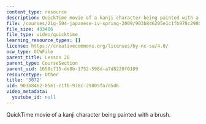 ```yaml
---
content_type: resource
description: QuickTime movie of a kanji character being painted with a brush.
file: /courses/21g-504-japanese-iv-spring-2009/903b846205e1c1fb978c29805fa7d5d6_3072.mov
file_size: 433406
file_type: video/quicktime
learning_resource_types: []
license: https://creativecommons.org/licenses/by-nc-sa/4.0/
ocw_type: OCWFile
parent_title: Lesson 20
parent_type: CourseSection
parent_uid: 1658c715-de8b-1752-598d-a7d8228f0109
resourcetype: Other
title: '3072'
uid: 903b8462-05e1-c1fb-978c-29805fa7d5d6
video_metadata:
  youtube_id: null
---
```

QuickTime movie of a kanji character being painted with a brush.